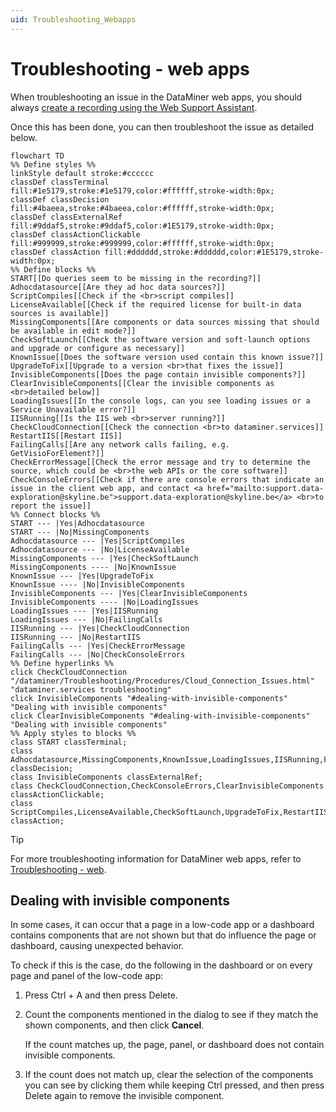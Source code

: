 ```yaml
---
uid: Troubleshooting_Webapps
---
```


# Troubleshooting - web apps

When troubleshooting an issue in the DataMiner web apps, you should always [create a recording using the Web Support Assistant](xref:Web_Issues_Support_Assistant).

Once this has been done, you can then troubleshoot the issue as detailed below.

```mermaid
flowchart TD
%% Define styles %%
linkStyle default stroke:#cccccc
classDef classTerminal fill:#1e5179,stroke:#1e5179,color:#ffffff,stroke-width:0px;
classDef classDecision fill:#4baeea,stroke:#4baeea,color:#ffffff,stroke-width:0px;
classDef classExternalRef fill:#9ddaf5,stroke:#9ddaf5,color:#1E5179,stroke-width:0px;
classDef classActionClickable fill:#999999,stroke:#999999,color:#ffffff,stroke-width:0px;
classDef classAction fill:#dddddd,stroke:#dddddd,color:#1E5179,stroke-width:0px;
%% Define blocks %%
START[[Do queries seem to be missing in the recording?]]
Adhocdatasource[[Are they ad hoc data sources?]]
ScriptCompiles[[Check if the <br>script compiles]]
LicenseAvailable[[Check if the required license for built-in data sources is available]]
MissingComponents[[Are components or data sources missing that should be available in edit mode?]]
CheckSoftLaunch[[Check the software version and soft-launch options and upgrade or configure as necessary]]
KnownIssue[[Does the software version used contain this known issue?]]
UpgradeToFix[[Upgrade to a version <br>that fixes the issue]]
InvisibleComponents[[Does the page contain invisible components?]]
ClearInvisibleComponents[[Clear the invisible components as <br>detailed below]]
LoadingIssues[[In the console logs, can you see loading issues or a Service Unavailable error?]]
IISRunning[[Is the IIS web <br>server running?]]
CheckCloudConnection[[Check the connection <br>to dataminer.services]]
RestartIIS[[Restart IIS]]
FailingCalls[[Are any network calls failing, e.g. GetVisioForElement?]]
CheckErrorMessage[[Check the error message and try to determine the source, which could be <br>the web APIs or the core software]]
CheckConsoleErrors[[Check if there are console errors that indicate an issue in the client web app, and contact <a href="mailto:support.data-exploration@skyline.be">support.data-exploration@skyline.be</a> <br>to report the issue]]
%% Connect blocks %%
START --- |Yes|Adhocdatasource
START --- |No|MissingComponents
Adhocdatasource --- |Yes|ScriptCompiles
Adhocdatasource --- |No|LicenseAvailable
MissingComponents --- |Yes|CheckSoftLaunch
MissingComponents ---- |No|KnownIssue
KnownIssue --- |Yes|UpgradeToFix
KnownIssue ---- |No|InvisibleComponents
InvisibleComponents --- |Yes|ClearInvisibleComponents
InvisibleComponents ---- |No|LoadingIssues
LoadingIssues --- |Yes|IISRunning
LoadingIssues --- |No|FailingCalls
IISRunning --- |Yes|CheckCloudConnection
IISRunning --- |No|RestartIIS
FailingCalls --- |Yes|CheckErrorMessage
FailingCalls --- |No|CheckConsoleErrors
%% Define hyperlinks %%
click CheckCloudConnection "/dataminer/Troubleshooting/Procedures/Cloud_Connection_Issues.html" "dataminer.services troubleshooting"
click InvisibleComponents "#dealing-with-invisible-components" "Dealing with invisible components"
click ClearInvisibleComponents "#dealing-with-invisible-components" "Dealing with invisible components"
%% Apply styles to blocks %%
class START classTerminal;
class Adhocdatasource,MissingComponents,KnownIssue,LoadingIssues,IISRunning,FailingCalls classDecision;
class InvisibleComponents classExternalRef;
class CheckCloudConnection,CheckConsoleErrors,ClearInvisibleComponents classActionClickable;
class ScriptCompiles,LicenseAvailable,CheckSoftLaunch,UpgradeToFix,RestartIIS,CheckErrorMessage classAction;
```

> [!TIP]
> For more troubleshooting information for DataMiner web apps, refer to [Troubleshooting - web](xref:Investigating_Web_Issues).

## Dealing with invisible components

In some cases, it can occur that a page in a low-code app or a dashboard contains components that are not shown but that do influence the page or dashboard, causing unexpected behavior.

To check if this is the case, do the following in the dashboard or on every page and panel of the low-code app:

1. Press Ctrl + A and then press Delete.

1. Count the components mentioned in the dialog to see if they match the shown components, and then click **Cancel**.

   If the count matches up, the page, panel, or dashboard does not contain invisible components.

1. If the count does not match up, clear the selection of the components you can see by clicking them while keeping Ctrl pressed, and then press Delete again to remove the invisible component.
